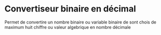 # Convertiseur binaire en décimal
Permet de convertire un nombre binaire ou variable binaire de sont chois de maximum huit chiffre 
ou valeur algebrique en nombre décimale
